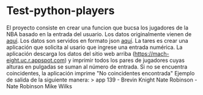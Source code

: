 # Test-python-players
 El proyecto consiste en crear una funcion que bucsa los jugadores de la NBA basado en la entrada del usuario.  Los datos originalmente vienen de [aquí](https://www.openintro.org/data/index.php?data=nba_heights).  Los datos son servidos en formato json [aquí](https://mach-eight.uc.r.appspot.com/).  La tares es crear una aplicación que solicita al usario que ingrese una entrada numérica. La aplicación descarga los datos del sitio web arriba (https://mach-eight.uc.r.appspot.com) y imprimir todos los pares de jugadores cuyas alturas en pulgadas se suman al número de entrada. Si no se encuentra coincidentes, la aplicación imprime "No coincidentes encontrada"  Ejemplo de salida de la siguiente manera:  > app 139  - Brevin Knight         Nate Robinson - Nate Robinson         Mike Wilks
